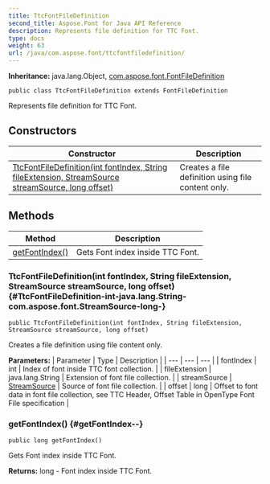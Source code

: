 ```yaml
---
title: TtcFontFileDefinition
second_title: Aspose.Font for Java API Reference
description: Represents file definition for TTC Font.
type: docs
weight: 63
url: /java/com.aspose.font/ttcfontfiledefinition/
---
```

**Inheritance:**
java.lang.Object, [com.aspose.font.FontFileDefinition](../../com.aspose.font/fontfiledefinition)
```
public class TtcFontFileDefinition extends FontFileDefinition
```

Represents file definition for TTC Font.
## Constructors

| Constructor | Description |
| --- | --- |
| [TtcFontFileDefinition(int fontIndex, String fileExtension, StreamSource streamSource, long offset)](#TtcFontFileDefinition-int-java.lang.String-com.aspose.font.StreamSource-long-) | Creates a file definition using file content only. |
## Methods

| Method | Description |
| --- | --- |
| [getFontIndex()](#getFontIndex--) | Gets Font index inside TTC Font. |
### TtcFontFileDefinition(int fontIndex, String fileExtension, StreamSource streamSource, long offset) {#TtcFontFileDefinition-int-java.lang.String-com.aspose.font.StreamSource-long-}
```
public TtcFontFileDefinition(int fontIndex, String fileExtension, StreamSource streamSource, long offset)
```


Creates a file definition using file content only.

**Parameters:**
| Parameter | Type | Description |
| --- | --- | --- |
| fontIndex | int | Index of font inside TTC font collection. |
| fileExtension | java.lang.String | Extension of font file collection. |
| streamSource | [StreamSource](../../com.aspose.font/streamsource) | Source of font file collection. |
| offset | long | Offset to font data in font file collection, see TTC Header, Offset Table in OpenType Font File specification |

### getFontIndex() {#getFontIndex--}
```
public long getFontIndex()
```


Gets Font index inside TTC Font.

**Returns:**
long - Font index inside TTC Font.
